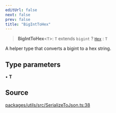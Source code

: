 ```yaml
---
editUrl: false
next: false
prev: false
title: "BigIntToHex"
---
```


> **BigIntToHex**\<`T`\>: `T` extends `bigint` ? [`Hex`](/reference/tevm/utils/type-aliases/hex/) : `T`

A helper type that converts a bigint to a hex string.

## Type parameters

• **T**

## Source

[packages/utils/src/SerializeToJson.ts:38](https://github.com/evmts/tevm-monorepo/blob/main/packages/utils/src/SerializeToJson.ts#L38)
